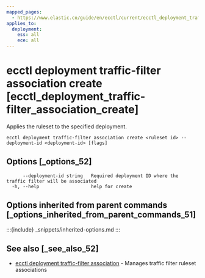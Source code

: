 ```yaml
---
mapped_pages:
  - https://www.elastic.co/guide/en/ecctl/current/ecctl_deployment_traffic-filter_association_create.html
applies_to:
  deployment:
    ess: all
    ece: all
---
```


# ecctl deployment traffic-filter association create [ecctl_deployment_traffic-filter_association_create]

Applies the ruleset to the specified deployment.

```
ecctl deployment traffic-filter association create <ruleset id> --deployment-id <deployment-id> [flags]
```


## Options [_options_52]

```
      --deployment-id string   Required deployment ID where the traffic filter will be associated
  -h, --help                   help for create
```


## Options inherited from parent commands [_options_inherited_from_parent_commands_51]

:::{include} _snippets/inherited-options.md
:::


## See also [_see_also_52]

* [ecctl deployment traffic-filter association](/reference/ecctl_deployment_traffic-filter_association.md)	 - Manages traffic filter ruleset associations

